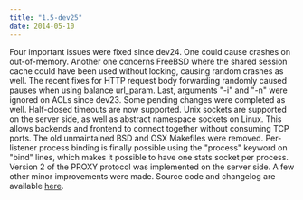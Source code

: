 ```yaml
---
title: "1.5-dev25"
date: 2014-05-10
---
```


Four important issues were fixed since dev24. One could cause crashes on out-of-memory. Another one concerns FreeBSD where the shared session cache could have been used without locking, causing random crashes as well. The recent fixes for HTTP request body forwarding randomly caused pauses when using balance url\_param. Last, arguments "-i" and "-n" were ignored on ACLs since dev23. Some pending changes were completed as well. Half-closed timeouts are now supported. Unix sockets are supported on the server side, as well as abstract namespace sockets on Linux. This allows backends and frontend to connect together without consuming TCP ports. The old unmaintained BSD and OSX Makefiles were removed. Per-listener process binding is finally possible using the "process" keyword on "bind" lines, which makes it possible to have one stats socket per process. Version 2 of the PROXY protocol was implemented on the server side. A few other minor improvements were made. Source code and changelog are available [here](/download/1.5/src/).
